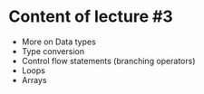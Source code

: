 # Content of lecture #3

- More on Data types
- Type conversion
- Control flow statements (branching operators)
- Loops
- Arrays